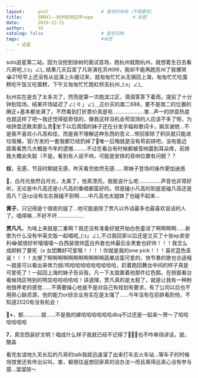 ```yaml
---
layout:     post   				    # 使用的布局（不需要改）
title:      SRRX1——杭州如响应声repo				# 标题 
date:       2019-12-21
author:     YU
catalog: false 						# 是否归档
tags:								#标签
    - 追星
---
```


solo追星第二站。因为没抢到徐树的面试首场，跑杭州就跑杭州，就想着生日去看凡哥吧_(:з」∠)_ 结果几天后宣了凡哥演在苏州99，我却不能再跑苏州了我爆哭😭21号早上还没有从巡演上头缓过来，就匆匆忙忙从无锡回上海，匆匆忙忙吃蛋糕吃午饭又吃蛋糕，下午又匆匆忙忙跑虹桥去杭州_(:з」∠)_

杭州实在是去了太多次了，然而是第一次跑滨江区，滴滴答答下着雨，提前了十分钟到现场。结果开场延迟了∠( ᐛ 」∠)＿正价买的南二688，要不是南二的位置的确正+基本都坐满了，不然看到打折票价真是呕…………………害…声一的拼盘热度也就这样了吧～我还觉得挺奇怪的，像我这样没机会苟现场的人应该不多了呀，为啥拼盘还敢卖那么贵🚬坐下以后周围的妹子还在分发手幅和歌词卡，婉言谢绝…不是我不喜欢小凡高和佳，而是我不理解这种东西的意义…带回家除了积灰就只能进垃圾桶，官/方发的一套我都已经扔掉了🚬唯一后悔就是没有苟前排吧，没有能近距离看贾凡大概是今年的遗憾………不过在看台有时候都被音响震到耳朵疼，前排我大概会失聪（不是。看到有人说不响，可能是安排的音响位置有问题？？

**权**，无感，节目时期就无感，昨天看完依然无感……带妹子登场的操作更加迷惑

**🐑**，白月光依然白月光，太美了，他真漂亮，我能说什么呢……………声音也非常好听，无论是中凡高还是小凡高的重唱都蛮好的。但是磕小凡高的到底是磕凡高还是高凡？这cp没有左右我磕不到啊……中凡高也太姐妹了也磕不起来…

**黄子**，只记得是个很皮的娃了…他可能是除了贾凡以外话最多也最喜欢说话的人了。唱得嘛…不好不坏………………

**贾凡凡**，为啥上来就是二重啊？我还没有准备好就开始白色童话了啊啊啊啊……新歌为什么没有中英文版一起唱呢_(:з」∠)_不过我回家以后还是又买了十张ep卖安利😂就很好听嘻嘻嘻～白西装很帅蓝白外套也帅最后全黑套也好帅！！！我怎么成颜粉了要死（x 女团舞好可爱哦！！！！你就是我的one pick！！！喜欢蓝色圣诞！！！！太撩了啊啊啊啊啊啊啊啊啊啊啊蔬果店蛮可爱的，快节奏的歌也合适哦～就是可以看出来体力弱/鸡哈哈哈哈哈哈哈哈哈，赶着跑回舞台中间的样子真是可爱死了！一起回上海的妹子告诉我，凡一下太就裹着他那件红色鹅，在侧面看台看候场区特别的明显哈哈哈哈哈！讲道理，贾凡真的是太稳了，就是让我有一种粉他很养老的感觉……不需要操心他是不是对自己有规划有要求，有了公司以后也不用担心缺资源，他的能力or综合业务实在是太强了……今年没有在前排看到他，不知道2020有没有机会！

**🐎+**，额…………就……不是我的嫁哈哈哈哈哈哈dbq不过还是一起来～贺～了哈哈哈哈哈哈

**7**，真空西装好文明！唱成什么样子我就已经不记得了🙈🙉🙊也不咋串场讲话，就，酷盖

看完友谊地久天长后的凡哥的talk我就迅速溜了出来打车去火车站…等车子的时候场馆里还有传出尖叫，害，极限往返想回家真的没办法～而且离得远真心没有参与感…溜溜球～
